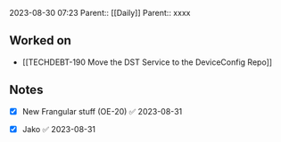2023-08-30 07:23
Parent:: [[Daily]] 
Parent:: xxxx






## Worked on

- [[TECHDEBT-190 Move the DST Service to the DeviceConfig Repo]]

## Notes

- [x] New Frangular stuff (OE-20) ✅ 2023-08-31
- [x] Jako ✅ 2023-08-31





